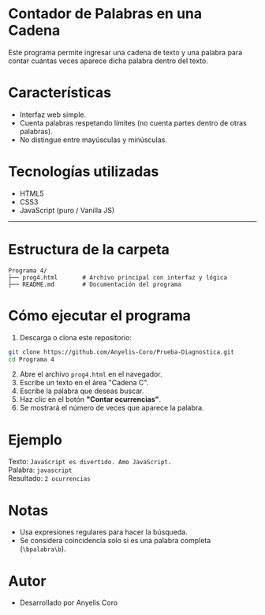# Contador de Palabras en una Cadena

Este programa permite ingresar una cadena de texto y una palabra para contar cuántas veces aparece dicha palabra dentro del texto.

# Características

- Interfaz web simple.
- Cuenta palabras respetando límites (no cuenta partes dentro de otras palabras).
- No distingue entre mayúsculas y minúsculas.

# Tecnologías utilizadas

- HTML5
- CSS3
- JavaScript (puro / Vanilla JS)

---

# Estructura de la carpeta

```
Programa 4/
├── prog4.html       # Archivo principal con interfaz y lógica
├── README.md        # Documentación del programa
```

 # Cómo ejecutar el programa

 1. Descarga o clona este repositorio:
   ```bash
   git clone https://github.com/Anyelis-Coro/Prueba-Diagnostica.git
   cd Programa 4
   ```
2. Abre el archivo `prog4.html` en el navegador.
3. Escribe un texto en el área "Cadena C".
4. Escribe la palabra que deseas buscar.
5. Haz clic en el botón **"Contar ocurrencias"**.
6. Se mostrará el número de veces que aparece la palabra.

# Ejemplo

Texto: `JavaScript es divertido. Amo JavaScript.`  
Palabra: `javascript`  
Resultado: `2 ocurrencias`

# Notas

- Usa expresiones regulares para hacer la búsqueda.
- Se considera coincidencia solo si es una palabra completa (`\bpalabra\b`).

# Autor

- Desarrollado por Anyelis Coro
                                                                                                                                       
